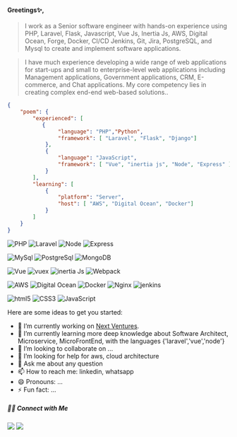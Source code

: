 #### Greetings✨,


> I work as a Senior software engineer with hands-on experience using PHP, Laravel, Flask, Javascript, Vue Js, Inertia Js, AWS, Digital Ocean, Forge, Docker, CI/CD Jenkins, Git, Jira, PostgreSQL, and Mysql to create and implement software applications.

> I have much experience developing a wide range of web applications for start-ups and small to enterprise-level web applications including Management applications, Government applications, CRM, E-commerce, and Chat applications. My core competency lies in creating complex end-end web-based solutions.. 
```JSON
{
    "poem": {
        "experienced": [
           {
                "language": "PHP","Python",
                "framework": [ "Laravel", "Flask", "Django"]
            },
            {
                "language": "JavaScript",
                "framework": [ "Vue", "inertia js", "Node", "Express" ]
            }
        ],
        "learning": [
            {
                "platform": "Server",
                "host": [ "AWS", "Digital Ocean", "Docker"]
            }
        ]
    }
}
```

<p>
  <img alt="PHP" src="https://img.shields.io/badge/-PHP-777BB4?style=flat-square&logo=php&logoColor=white" />
  <img alt="Laravel" src="https://img.shields.io/badge/-Laravel-FF2D20?style=flat-square&logo=laravel&logoColor=white" />
  <img alt="Node" src="https://img.shields.io/badge/-Node js-339933?style=flat-square&logo=node.js&logoColor=white" />
  <img alt="Express" src="https://img.shields.io/badge/-Express js-339933?style=flat-square&logo=express&logoColor=white" />
</p>
<p>
    <img alt="MySql" src="https://img.shields.io/badge/-MySql-4479A1?style=flat-square&logo=mysql&logoColor=white" />
  <img alt="PostgreSql" src="https://img.shields.io/badge/-PostgreSql-4169E1?style=flat-square&logo=postgresql&logoColor=white" />
  <img alt="MongoDB" src="https://img.shields.io/badge/-MongoDB-13aa52?style=flat-square&logo=mongodb&logoColor=white" />
</p>
<p>
<img alt="Vue" src="https://img.shields.io/badge/-Vue-4FC08D?style=flat-square&logo=Vue.js&logoColor=white" />
<img alt="vuex" src="https://img.shields.io/badge/-vuex-764ABC?style=flat-square&logo=redux&logoColor=white" />
<img alt="inertia Js" src="https://img.shields.io/badge/inertia js-4FC08D?style=flat-square&logo=inertia.js&logoColor=white" />
<img alt="Webpack" src="https://img.shields.io/badge/-Webpack-8DD6F9?style=flat-square&logo=webpack&logoColor=white" /> 
</p>

<p>
<img alt="AWS" src="https://img.shields.io/badge/-AWS-4FC08D?style=flat-square&logo=aws&logoColor=white" />
<img alt="Digital Ocean" src="https://img.shields.io/badge/-Digital Ocean-E34F26?style=flat-square&logo=digital-ocean&logoColor=white" />
<img alt="Docker" src="https://img.shields.io/badge/-Docker-4479A1?style=flat-square&logo=Docker&logoColor=white" />
<img alt="Nginx" src="https://img.shields.io/badge/Nginx-4FC08D?style=flat-square&logo=nginx&logoColor=white" /> 
<img alt="jenkins" src="https://img.shields.io/badge/-jenkins-777BB4?style=flat-square&logo=jenkins&logoColor=white" />
</p>

<p>
<img alt="html5" src="https://img.shields.io/badge/-HTML5-E34F26?style=flat-square&logo=html5&logoColor=white" />
<img alt="CSS3" src="https://img.shields.io/badge/-CSS3-E34F26?style=flat-square&logo=css3&logoColor=white" />
<img alt="JavaScript" src="https://img.shields.io/badge/-JavaScript-F7DF1E?style=flat-square&logo=Javascript&logoColor=white" />
</p>

[comment]: <> (<p>)

[comment]: <> (  <img alt="github actions" src="https://img.shields.io/badge/-Github_Actions-2088FF?style=flat-square&logo=github-actions&logoColor=white" />)

[comment]: <> (  <img alt="Google Cloud Platform" src="https://img.shields.io/badge/-Google_Cloud_Platform-1a73e8?style=flat-square&logo=google-cloud&logoColor=white" />)

[comment]: <> (  <img alt="TypeScript" src="https://img.shields.io/badge/-TypeScript-007ACC?style=flat-square&logo=typescript&logoColor=white" />)

[comment]: <> (  <img alt="Insomnia" src="https://img.shields.io/badge/-Insomnia-5849BE?style=flat-square&logo=insomnia&logoColor=white" />)

[comment]: <> (  <img alt="Apollo" src="https://img.shields.io/badge/-Apollo%20GraphQL-311C87?style=flat-square&logo=apollo-graphql&logoColor=white" />)

[comment]: <> (  <img alt="Heroku" src="https://img.shields.io/badge/-Heroku-430098?style=flat-square&logo=heroku&logoColor=white" />)
  
[comment]: <> (  <img alt="ReactiveX" src="https://img.shields.io/badge/-RxJs-B7178C?style=flat-square&logo=reactivex&logoColor=white" />)

[comment]: <> (  <img alt="GraphQL" src="https://img.shields.io/badge/-GraphQL-E10098?style=flat-square&logo=graphql&logoColor=white" />)

[comment]: <> (  <img alt="Sass" src="https://img.shields.io/badge/-Sass-CC6699?style=flat-square&logo=sass&logoColor=white" />)

[comment]: <> (  <img alt="Styled Components" src="https://img.shields.io/badge/-Styled_Components-db7092?style=flat-square&logo=styled-components&logoColor=white" />)

[comment]: <> (  <img alt="git" src="https://img.shields.io/badge/-Git-F05032?style=flat-square&logo=git&logoColor=white" />)

[comment]: <> (  <img alt="NestJs" src="https://img.shields.io/badge/-NestJs-ea2845?style=flat-square&logo=nestjs&logoColor=white" />)

[comment]: <> (  <img alt="angular" src="https://img.shields.io/badge/-Angular-DD0031?style=flat-square&logo=angular&logoColor=white" />)

[comment]: <> (  <img alt="npm" src="https://img.shields.io/badge/-NPM-CB3837?style=flat-square&logo=npm&logoColor=white" />)
  
[comment]: <> (  <img alt="Brave browser" src="https://img.shields.io/badge/-Brave_Browser-FB542B?style=flat-square&logo=brave&logoColor=white" />)

[comment]: <> (  <img alt="Rollup" src="https://img.shields.io/badge/-Rollup-EC4A3F?style=flat-square&logo=rollup.js&logoColor=white" />)

[comment]: <> (  <img alt="d3js" src="https://img.shields.io/badge/-D3.js-F9A03C?style=flat-square&logo=d3.js&logoColor=white" />)

[comment]: <> (  <img alt="Prettier" src="https://img.shields.io/badge/-Prettier-F7B93E?style=flat-square&logo=prettier&logoColor=white" />)

[comment]: <> (</p>)

Here are some ideas to get you started:

- 🔭 I’m currently working on <a target="_blank" href="https://wearenext.io"> Next Ventures</a>.
- 🌱 I’m currently learning more deep knowledge about Software Architect, Microservice, MicroFrontEnd, with the languages {'laravel','vue','node'}
- 👯 I’m looking to collaborate on ...
- 🤔 I’m looking for help for aws, cloud architecture
- 💬 Ask me about any question
- 📫 How to reach me: linkedin, whatsapp
- 😄 Pronouns: ...
- ⚡ Fun fact: ...



##### 🤝🏻 Connect with Me

<p align="center">

<a href="mailto:imam.reyad93@gmail.com"><img src="https://img.shields.io/badge/-imam.reyad93@gmail.com-D14836?style=flat&logo=Gmail&logoColor=white"/></a>
<a href="https://www.linkedin.com/in/imam-hossain-reyad-760181140"><img src="https://img.shields.io/badge/-Imam Hossain Reyad-0077B5?style=flat&logo=Linkedin&logoColor=white"/></a>

